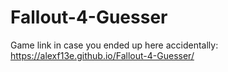 # Fallout-4-Guesser

Game link in case you ended up here accidentally: https://alexf13e.github.io/Fallout-4-Guesser/
